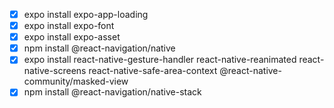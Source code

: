 - [x] expo install expo-app-loading
- [x] expo install expo-font
- [x] expo install expo-asset
- [x] npm install @react-navigation/native
- [x] expo install react-native-gesture-handler react-native-reanimated react-native-screens react-native-safe-area-context @react-native-community/masked-view
- [x] npm install @react-navigation/native-stack
